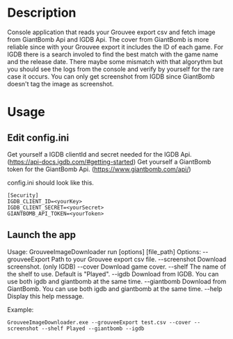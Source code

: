 # Description 

Console application that reads your Grouvee export csv and fetch image from GiantBomb Api and IGDB Api.
The cover from GiantBomb is more reliable since with your Grouvee export it includes the ID of each game. 
For IGDB there is a search involed to find the best match with the game name and the release date.
There maybe some mismatch with that algorythm but you should see the logs from the console and verify by yourself for the rare case it occurs.
You can only get screenshot from IGDB since GiantBomb doesn't tag the image as screenshot.

# Usage

## Edit config.ini

Get yourself a IGDB clientId and secret needed for the IGDB Api. (https://api-docs.igdb.com/#getting-started)
Get yourself a GiantBomb token for the GiantBomb Api. (https://www.giantbomb.com/api/)

config.ini should look like this.

    [Security]
    IGDB_CLIENT_ID=<yourKey>
    IGDB_CLIENT_SECRET=<yourSecret>
    GIANTBOMB_API_TOKEN=<yourToken>


## Launch the app

Usage: GrouveeImageDownloader run [options] [file_path]
Options:
  --grouveeExport <name>     Path to your Grouvee export csv file.
  --screenshot               Download screenshot. (only IGDB)
  --cover                    Download game cover.
  --shelf <name>             The name of the shelf to use. Default is "Played".
  --igdb                     Download from IGDB. You can use both igdb and giantbomb at the same time.
  --giantbomb                Download from GiantBomb. You can use both igdb and giantbomb at the same time.
  --help                     Display this help message.

  Example:
  
    GrouveeImageDownloader.exe --grouveeExport test.csv --cover --screenshot --shelf Played --giantbomb --igdb